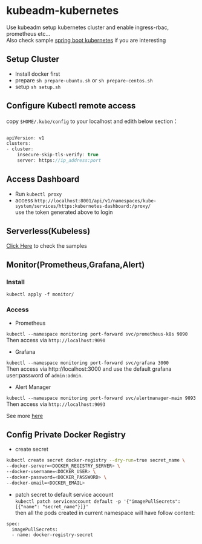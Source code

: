 # kubeadm-kubernetes  
Use kubeadm setup kubernetes cluster and enable ingress-rbac, prometheus etc...  
Also check sample [spring boot kubernetes](https://github.com/shawnliujw/spring-boot-kubernetes) if you are interesting

## Setup Cluster 
* Install docker first
* prepare `sh prepare-ubuntu.sh` or `sh prepare-centos.sh`
* setup `sh setup.sh`


## Configure Kubectl remote access   
copy `$HOME/.kube/config` to your localhost and edith below section：
 
```javascript

apiVersion: v1
clusters:
- cluster:
    insecure-skip-tls-verify: true
    server: https://ip_address:port

```

## Access Dashboard  

* Run `kubectl proxy`  
* access `http://localhost:8001/api/v1/namespaces/kube-system/services/https:kubernetes-dashboard:/proxy/`  
use the token generated above to login  


## Serverless(Kubeless)  
[Click Here](https://github.com/shawnliujw/serverless-kubernetes-sample/blob/master/README.md) to check the samples  

## Monitor(Prometheus,Grafana,Alert)  

### Install 
`kubectl apply -f monitor/`
### Access  
* Prometheus  

`kubectl --namespace monitoring port-forward svc/prometheus-k8s 9090`  
Then access via `http://localhost:9090`

* Grafana

`kubectl --namespace monitoring port-forward svc/grafana 3000`  
Then access via http://localhost:3000 and use the default grafana user:password of `admin:admin`.

* Alert Manager

`kubectl --namespace monitoring port-forward svc/alertmanager-main 9093`  
Then access via    `http://localhost:9093`


See more [here](https://github.com/coreos/kube-prometheus)  

## Config Private Docker Registry  
* create secret  
```bash
kubectl create secret docker-registry --dry-run=true secret_name \
--docker-server=<DOCKER_REGISTRY_SERVER> \
--docker-username=<DOCKER_USER> \
--docker-password=<DOCKER_PASSWORD> \
--docker-email=<DOCKER_EMAIL>

```
* patch secret to default service account  
`kubectl patch serviceaccount default -p '{"imagePullSecrets": [{"name": "secret_name"}]}'`  
then all the pods created in current namespace will have follow content:  
```bash
spec:
  imagePullSecrets:
  - name: docker-registry-secret
```